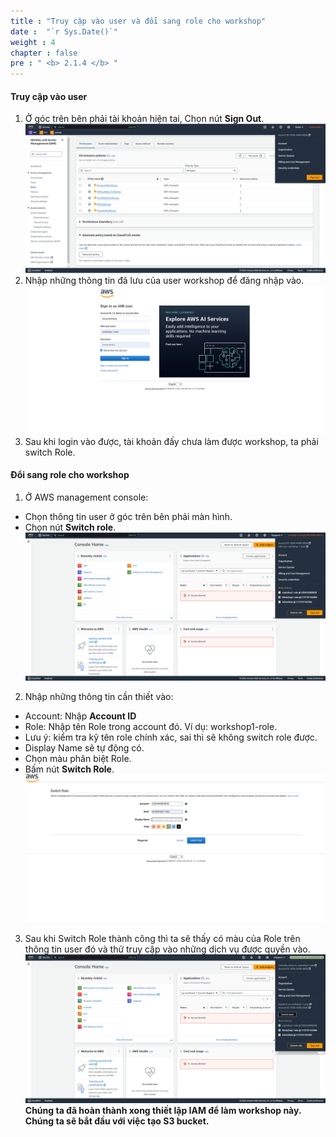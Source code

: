 ```yaml
---
title : "Truy cập vào user và đổi sang role cho workshop"
date :  "`r Sys.Date()`" 
weight : 4
chapter : false
pre : " <b> 2.1.4 </b> "
---
```


#### Truy cập vào user
1. Ở góc trên bên phải tài khoản hiện tai, Chọn nút **Sign Out**.
![switch](/images/2.prerequisite/015-switch.png)
2. Nhập những thông tin đã lưu của user workshop để đăng nhập vào.
![switch](/images/2.prerequisite/016-switch.png)
3. Sau khi login vào được, tài khoản đấy chưa làm được workshop, ta phải switch Role.
#### Đổi sang role cho workshop

1. Ở AWS management console:
  + Chọn thông tin user ở góc trên bên phải màn hình.
  + Chọn nút **Switch role**.
![switch](/images/2.prerequisite/017-switch.png)
2. Nhập những thông tin cần thiết vào:
  + Account: Nhập **Account ID**
  + Role: Nhập tên Role trong account đó. Ví dụ: workshop1-role.
  + Lưu ý: kiểm tra kỹ tên role chính xác, sai thì sẽ không switch role được.
  + Display Name sẽ tự động có.
  + Chọn màu phân biệt Role.
  + Bấm nút **Switch Role**.
![switch](/images/2.prerequisite/018-switch.png)
3. Sau khi Switch Role thành công thì ta sẽ thấy có màu của Role trên thông tin user đó và thử truy cập vào những dịch vụ được quyền vào.
![switch](/images/2.prerequisite/019-switch.png)
**Chúng ta đã hoàn thành xong thiết lập IAM để làm workshop này. Chúng ta sẽ bắt đầu với việc tạo S3 bucket.**
